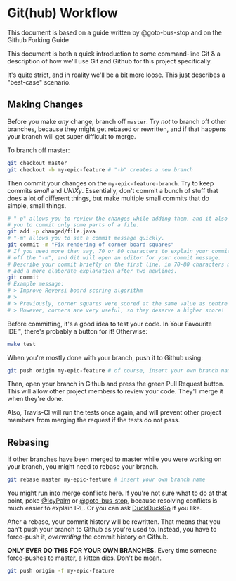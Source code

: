 # Git(hub) Workflow

This document is based on a guide written by @goto-bus-stop and on the Github Forking Guide

This document is both a quick introduction to some command-line Git & a
description of how we'll use Git and Github for this project specifically.

It's quite strict, and in reality we'll be a bit more loose. This just describes
a "best-case" scenario.

## Making Changes

Before you make _any_ change, branch off `master`. Try _not_ to branch off other
branches, because they might get rebased or rewritten, and if that happens your
branch will get super difficult to merge.

To branch off master:

```bash
git checkout master
git checkout -b my-epic-feature # "-b" creates a new branch
```

Then commit your changes on the `my-epic-feature-branch`. Try to keep commits
_small_ and _UNIXy_. Essentially, don't commit a bunch of stuff that does a
lot of different things, but make multiple small commits that do simple, small
things.

```bash
# "-p" allows you to review the changes while adding them, and it also allows
# you to commit only some parts of a file.
git add -p changed/file.java
# "-m" allows you to set a commit message quickly.
git commit -m "Fix rendering of corner board squares"
# If you need more than say, 70 or 80 characters to explain your commit, leave
# off the "-m", and Git will open an editor for your commit message.
# Describe your commit briefly on the first line, in 70-80 characters max, and
# add a more elaborate explanation after two newlines.
git commit
# Example message:
# > Improve Reversi board scoring algorithm
# >
# > Previously, corner squares were scored at the same value as centre squares.
# > However, corners are very useful, so they deserve a higher score!
```

Before committing, it's a good idea to test your code. In Your Favourite IDE™,
there's probably a button for it! Otherwise:

```bash
make test
```

When you're mostly done with your branch, push it to Github using:

```bash
git push origin my-epic-feature # of course, insert your own branch name
```

Then, open your branch in Github and press the green Pull Request button. This
will allow other project members to review your code. They'll merge it when
they're done.

Also, Travis-CI will run the tests once again, and will prevent other project
members from merging the request if the tests do not pass.

## Rebasing

If other branches have been merged to master while you were working on your
branch, you might need to rebase your branch.

```bash
git rebase master my-epic-feature # insert your own branch name
```

You might run into merge conflicts here. If you're not sure what to do at that
point, poke [@IcyPalm](https://github.com/IcyPalm) or [@goto-bus-stop](https://github.com/goto-bus-stop),
because resolving conflicts is much easier to explain IRL. Or you can ask
[DuckDuckGo](https://duckduckgo.com/?q=resolving+merge+conflicts) if you like.

After a rebase, your commit history will be rewritten. That means that you can't
push your branch to Github as you're used to. Instead, you have to force-push
it, _overwriting_ the commit history on Github.

**ONLY EVER DO THIS FOR YOUR OWN BRANCHES.** Every time someone force-pushes
to master, a kitten dies. Don't be mean.

```bash
git push origin -f my-epic-feature
```
